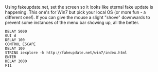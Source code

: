 Using fakeupdate.net, set the screen so it looks like eternal fake update is happening. This one's for Win7 but pick your local OS (or more fun - a different one!). If you can give the mouse a slight "shove" downwards to prevent some instances of the menu bar showing up, all the better.

```
DELAY 5000
GUI d
DELAY 100
CONTROL ESCAPE
DELAY 100
STRING iexplore -k http://fakeupdate.net/win7/index.html
ENTER
DELAY 2000
F11
```